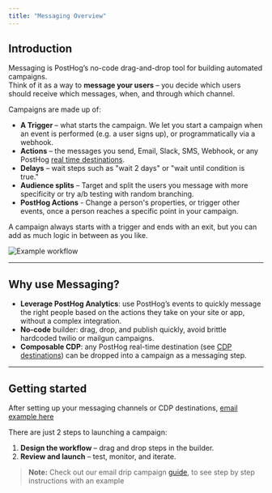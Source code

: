 ```yaml
---
title: "Messaging Overview"
---
```


## Introduction

Messaging is PostHog’s no-code drag-and-drop tool for building automated campaigns.  
Think of it as a way to **message your users** – you decide which users should receive which messages, when, and through which channel.

Campaigns are made up of:

- **A Trigger** – what starts the campaign. We let you start a campaign when an event is performed (e.g. a user signs up), or programmatically via a webhook.
- **Actions** – the messages you send, Email, Slack, SMS, Webhook, or any PostHog [real time destinations](/docs/cdp/destinations).
- **Delays** – wait steps such as "wait 2 days" or "wait until condition is true."
- **Audience splits** – Target and split the users you message with more specificity or try a/b testing with random branching.
- **PostHog Actions** - Change a person's properties, or trigger other events, once a person reaches a specific point in your campaign.

A campaign always starts with a trigger and ends with an exit, but you can add as much logic in between as you like.

![Example workflow](https://res.cloudinary.com/dmukukwp6/image/upload/q_auto,f_auto/complete_onboarding_workflow_09c6e2c6ad.png)

---

## Why use Messaging?

- **Leverage PostHog Analytics**: use PostHog’s events to quickly message the right people based on the actions they take on your site or app, without a complex integration.
- **No-code** builder: drag, drop, and publish quickly, avoid brittle hardcoded twilio or mailgun campaigns.
- **Composable CDP**: any PostHog real-time destination (see [CDP destinations](/docs/cdp/destinations)) can be dropped into a campaign as a messaging step.


---

## Getting started

After setting up your messaging channels or CDP destinations, [email example here](/docs/messaging/set-up/set-up-email)

There are just 2 steps to launching a campaign:

1. **Design the workflow** – drag and drop steps in the builder.
3. **Review and launch** – test, monitor, and iterate.

> **Note:** Check out our email drip campaign [guide](/tutorials/email-drip-campaign), to see step by step instructions with an example